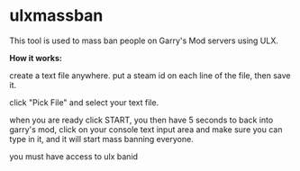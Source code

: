 # ulxmassban

This tool is used to mass ban people on Garry's Mod servers using ULX.

**How it works:**

create a text file anywhere.
put a steam id on each line of the file, then save it.

click "Pick File" and select your text file.

when you are ready click START, you then have 5 seconds to back
into garry's mod, click on your console text input area and make sure you can type in it, and it will start mass banning everyone.

you must have access to ulx banid
